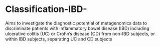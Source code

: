 # Classification-IBD-
Aims to investigate the diagnostic potential of metagenomics data to discriminate patients with inflammatory bowel disease (IBD) including ulcerative colitis (UC) or Crohn’s disease (CD) from non-IBD subjects, or within IBD subjects, separating UC and CD subjects
